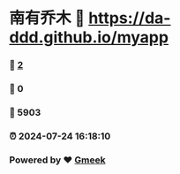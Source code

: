 # 南有乔木 :link: https://da-ddd.github.io/myapp 
### :page_facing_up: [2](https://da-ddd.github.io/myapp/tag.html) 
### :speech_balloon: 0 
### :hibiscus: 5903 
### :alarm_clock: 2024-07-24 16:18:10 
### Powered by :heart: [Gmeek](https://github.com/Meekdai/Gmeek)
